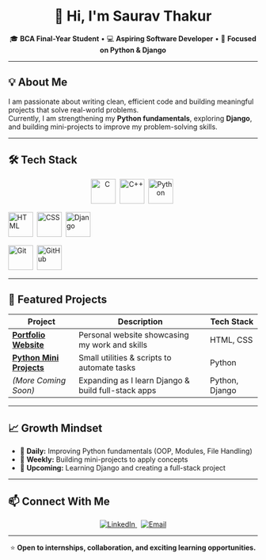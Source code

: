 <h1 align="center">👋 Hi, I'm Saurav Thakur</h1>

<p align="center">
🎓 <b>BCA Final-Year Student</b> • 💻 <b>Aspiring Software Developer</b> • 🌱 <b>Focused on Python & Django</b>
</p>

---

## 💡 About Me  
I am passionate about writing clean, efficient code and building meaningful projects that solve real-world problems.  
Currently, I am strengthening my **Python fundamentals**, exploring **Django**,  
and building mini-projects to improve my problem-solving skills.

---

## 🛠 Tech Stack  

<p align="center">
<!-- Programming Languages -->
<img src="https://cdn.jsdelivr.net/gh/devicons/devicon/icons/c/c-original.svg" title="C" alt="C" width="50" height="50"/>&nbsp;
<img src="https://cdn.jsdelivr.net/gh/devicons/devicon/icons/cplusplus/cplusplus-original.svg" title="C++" alt="C++" width="50" height="50"/>&nbsp;
<img src="https://cdn.jsdelivr.net/gh/devicons/devicon/icons/python/python-original.svg" title="Python" alt="Python" width="50" height="50"/>&nbsp;

<!-- Web Development -->
<img src="https://cdn.jsdelivr.net/gh/devicons/devicon/icons/html5/html5-original.svg" title="HTML5" alt="HTML" width="50" height="50"/>&nbsp;
<img src="https://cdn.jsdelivr.net/gh/devicons/devicon/icons/css3/css3-original.svg" title="CSS3" alt="CSS" width="50" height="50"/>&nbsp;
<img src="https://cdn.jsdelivr.net/gh/devicons/devicon/icons/django/django-plain.svg" title="Django" alt="Django" width="50" height="50"/>&nbsp;

<!-- Tools -->
<img src="https://cdn.jsdelivr.net/gh/devicons/devicon/icons/git/git-original.svg" title="Git" alt="Git" width="50" height="50"/>&nbsp;
<img src="https://cdn.jsdelivr.net/gh/devicons/devicon/icons/github/github-original.svg" title="GitHub" alt="GitHub" width="50" height="50"/>
</p>

---

## 📌 Featured Projects  

| Project | Description | Tech Stack |
|--------|-------------|-----------|
| [**Portfolio Website**](#) | Personal website showcasing my work and skills | HTML, CSS |
| [**Python Mini Projects**](#) | Small utilities & scripts to automate tasks | Python |
| *(More Coming Soon)* | Expanding as I learn Django & build full-stack apps | Python, Django |

---

## 📈 Growth Mindset  

- 📖 **Daily:** Improving Python fundamentals (OOP, Modules, File Handling)  
- 🔨 **Weekly:** Building mini-projects to apply concepts  
- 🚀 **Upcoming:** Learning Django and creating a full-stack project  

---

## 📫 Connect With Me  

<p align="center">
<a href="https://www.linkedin.com/in/saurav-thakur-099943375">
<img src="https://img.shields.io/badge/LinkedIn-0A66C2?style=for-the-badge&logo=linkedin&logoColor=white" alt="LinkedIn">
</a>
&nbsp;
<a href="mailto:t.saurav3239@gmail.com">
<img src="https://img.shields.io/badge/Email-D14836?style=for-the-badge&logo=gmail&logoColor=white" alt="Email">
</a>
</p>

---

<p align="center">
⭐️ <b>Open to internships, collaboration, and exciting learning opportunities.</b>
</p>
